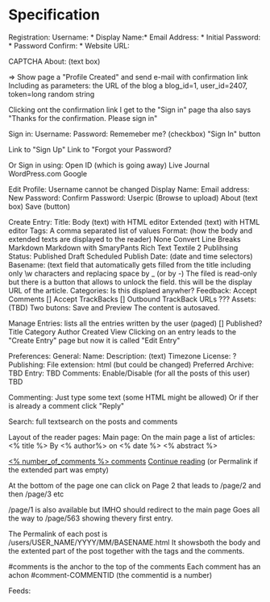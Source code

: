 

Specification
=============


Registration:
   Username: *
   Display Name:*
   Email Address: *
   Initial Password: *
   Password Confirm: *
   Website URL:

   CAPTCHA
   About: (text box)

=> Show page a "Profile Created" and send e-mail with confirmation link
   Including as parameters: the URL of the blog a blog_id=1, user_id=2407, token=long random string

  Clicking ont the confirmation link I get to the "Sign in" page
  tha also says "Thanks for the confirmation. Please sign in"


Sign in:
  Username:
  Password:
  Rememeber me? (checkbox)
 "Sign In" button

  Link to "Sign Up"
  Link to "Forgot your Password?


 Or Sign in using:
   Open ID (which is going away)
   Live Journal
   WordPress.com
   Google

Edit Profile:
  Username cannot be changed
  Display Name:
  Email address:
  New Password:
  Confirm Password:
  Userpic (Browse to upload)
  About (text box)
  Save (button)


Create Entry:
  Title:
  Body (text) with HTML editor
  Extended (text) with HTML editor
  Tags: A comma separated list of values
  Format: (how the body and extended texts are displayed to the reader)
    None
    Convert Line Breaks
    Markdown
    Markdown with SmaryPants
    Rich Text
    Textile 2
  Publihsing
    Status:
      Published
      Draft
      Scheduled
    Publish Date: (date and time selectors)
    Basename:
      (text field that automatically gets filled from the title
       including only \w characters and replacing space by _ (or by -)
      The filed is read-only but there is a button that allows to unlock
      the field. this will be the display URL of the article.
    Categories:
      Is this displaed anywher?
    Feedback:
      Accept Comments []
      Accept TrackBacks []
      Outbound TrackBack URLs ???
    Assets: (TBD)
Two butons: Save and Preview
  The content is autosaved.


Manage Entries:
  lists all the entries written by the user (paged)
 [] Published? Title  Category Author Created View
 Clicking on an entry leads to the "Create Entry" page
 but now it is called "Edit Entry"


Preferences:
  General:
     Name:
     Description: (text)
     Timezone
     License: ?
  Publishing:
     File extension: html  (but could be changed)
     Preferred Archive:
     TBD
  Entry: TBD
  Comments:
    Enable/Disable (for all the posts of this user)
    TBD



Commenting:
  Just type some text (some HTML might be allowed)
  Or if ther is already a comment click "Reply"


Search: full textsearch on the posts and comments





Layout of the reader pages:
Main page:  On the main page a list of articles:
  <% title %>
  By <% author%> on <% date %>
  <% abstract %>

  <a href=""><% number_of_comments %> comments</a> 
  <a href="">Continue reading</a>
    (or Permalink if the extended part was empty)

  At the bottom of the page one can click on
  Page 2  that leads to /page/2
  and then /page/3 etc

  /page/1 is also available but IMHO should redirect to the
    main page
  Goes all the way to /page/563 showing thevery first entry.


The Permalink of each post is
   /users/USER_NAME/YYYY/MM/BASENAME.html
   It showsboth the body and the extented part of the post
   together with the tags and the comments.

   #comments is the anchor to the top of the comments
   Each comment has an achon #comment-COMMENTID
   (the commentid is a number)


Feeds:

